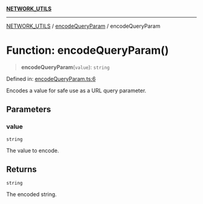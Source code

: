 [**NETWORK_UTILS**](../../README.md)

***

[NETWORK_UTILS](../../README.md) / [encodeQueryParam](../README.md) / encodeQueryParam

# Function: encodeQueryParam()

> **encodeQueryParam**(`value`): `string`

Defined in: [encodeQueryParam.ts:6](https://github.com/dailker/everyutil/blob/2c6c8c707de5d4a5d228d272d2d21855929838e2/src/network/encodeQueryParam.ts#L6)

Encodes a value for safe use as a URL query parameter.

## Parameters

### value

`string`

The value to encode.

## Returns

`string`

The encoded string.
